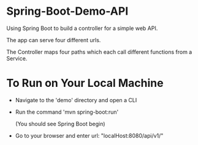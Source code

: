 # Spring-Boot-Demo-API

Using Spring Boot to build a controller for a simple web API.

The app can serve four different urls.

The Controller maps four paths which each call different functions from a Service.


# To Run on Your Local Machine #

 - Navigate to the 'demo' directory and open a CLI
 - Run the command 'mvn spring-boot:run'

    (You should see Spring Boot begin)

 - Go to your browser and enter url: "localHost:8080/api/v1/"


